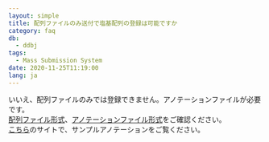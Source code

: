 ```yaml
---
layout: simple
title: 配列ファイルのみ送付で塩基配列の登録は可能ですか
category: faq
db:
  - ddbj
tags: 
  - Mass Submission System
date: 2020-11-25T11:19:00
lang: ja
---
```


いいえ、配列ファイルのみでは登録できません。アノテーションファイルが必要です。    
[配列ファイル形式](/ddbj/file-format.html#sequence)、[アノテーションファイル形式](/ddbj/file-format.html#annotation)をご確認ください。    
[こちら](/ddbj/file-format.html#sample)のサイトで、サンプルアノテーションをご覧ください。